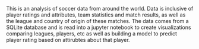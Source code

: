 This is an analysis of soccer data from around the world. Data is inclusive of player ratings and attributes, team statistics and match results, as well as the league and country of origin of these matches. The data comes from a SQLite database and is read into a jupyter notebook to create visualizations comparing leagues, players, etc as well as building a model to predict player rating based on attirubtes about that player.
